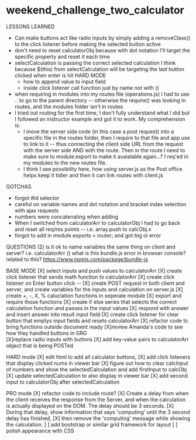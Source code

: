 # weekend_challenge_two_calculator

LESSONS LEARNED
  * Can make buttons act like radio inputs by simply adding a removeClass() to the click listener before making the selected button active
  * don't need to reset calculatorObj because with dot notation I'll target the specific property and reset it each time
  * selectCalculation is passing the correct selected calculation I think because $(this) from selectCalculation will be targeting the last button clicked when enter is hit
  HARD MODE
    * how to append value to input field
    * inside click listener call function just by name not with ()
  * when requiring in modules into my routes file (operations.js) I had to use .. to go to the parent directory -- otherwise the require() was looking in routes, and the modules folder isn't in routes
  * I tried out routing for the first time, I don't fully understand what I did but I followed an instructor example and got it to work. My comprehension is:
    * I move the server side code (in this case a post request) into a specific file in the routes folder, then I require to that file and app.use to link to it -- thus connecting the client side URL from the request with the server side AND with the route. Then in the route I need to make sure to module.export to make it avaialable again...? I req'ed in my modules to the new routes file.
    * I think I see possibility here, how using server.js as the Post office helps keep it tidier and then it can link routes with client.js  

GOTCHAS
  * forgot #id selector
  * careful on variable names and dot notation and bracket index selection with ajax requests
  * numbers were concatenating when adding
  * When I switched from calculatorArr to calculatorObj I had to go back and reset all req/res points -- i.e. array.push to calcObj.x
  * forgot to add in module.exports = router; and got big ol error



QUESTIONS
 (2) is it ok to name variables the same thing on client and server? i.e. calculatorArr
 () what is this bundle.js error in browser console?          related to this? https://www.npmjs.com/package/bundle-js

BASE MODE
[X] select inputs and push values to calculatorArr
[X] create click listener that sends math function to calculatorArr
[X] create click listener on Enter button click --
[X] create POST request in both client and server, and create variables for the inputs and calculation on server.js
[X] create +, -, X, % caluclation functions in seperate module
[X] export and require those functions
[X] create if else series that selects the correct calculation function and passes in the input values
[X] respond with answer and insert answer into result input field
[X] create click listener for clear button that emptys input fields and resets calculatorArr
[X] refactor code to bring functions outside document ready
  [X]review Amanda's code to see how they handled buttons in GRG  
  [X]replace radio inputs with buttons
  [X] add key-value pairs to calculatorArr object that is being POSTed


HARD mode
[X] edit html to add all calculator buttons,
[X] add click listeners that display clicked nums in viewer bar
[X] figure out how to clear calcInput of numbers and show the selectedCalculation and add firstInput to calcObj
[X] update selectedCalculation to also display in viewer bar
[X] add second input to calculatorObj after selectedCalculation

PRO mode
[X] refactor code to include route?
[X] Create a delay from when the client receives the response from the Server, and when the calculation is actually displayed on the DOM.
The delay should be 3 seconds.
[X] During that delay, show information that says 'computing' until the 3 second delay has finished,
[X] then remove the 'computing' message while showing the calculation.
[ ] add bootstrap or similar grid framework for layout
[ ] polish appearance with CSS 
